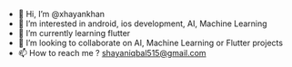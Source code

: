 - 👋 Hi, I’m @xhayankhan
- 👀 I’m interested in android, ios development, AI, Machine Learning 
- 🌱 I’m currently learning flutter
- 💞️ I’m looking to collaborate on AI, Machine Learning or Flutter projects
- 📫 How to reach me ? shayaniqbal515@gmail.com

<!---
xhayankhan/xhayankhan is a ✨ special ✨ repository because its `README.md` (this file) appears on your GitHub profile.
You can click the Preview link to take a look at your changes.
--->
